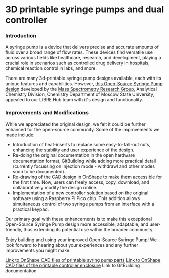 # 3D printable syringe pumps and dual controller

### Introduction

A syringe pump is a device that delivers precise and accurate amounts of fluid over a broad range of flow rates. These devices find versatile use across various fields like healthcare, research, and development, playing a crucial role in scenarios such as controlled drug delivery in hospitals, chemical reaction control in labs, and more.

There are many 3d-printable syringe pump designs available, each with its unique features and capabilities. However, [this Open-Source Syringe Pump design](https://doi.org/10.1134/S1061934820030156) developed by the [Mass Spectrometry Research Group](https://www.mass-spec.ru/projects/diy/syringe_pump/eng/), Analytical Chemistry Division, Chemistry Department of Moscow State University, appealed to our LIBRE Hub team with it's design and functionality.

### Improvements and Modifications

While we appreciated the original design, we felt it could be further enhanced for the open-source community. Some of the improvements we made include:

* Introduction of heat-inserts to replace some easy-to-fall-out nuts, enhancing the stability and user experience of the design.
* Re-doing the original documentation in the open hardware documentation format, GitBuilding while adding more practical detail (currently focussing on injection mode - withdrawl and other modes soon to be documented).
* Re-drawing of the CAD design in OnShape to make them accessible for the first time. Now, users can freely access, copy, download, and collaboratively modify the design online.
* Implementation of a new controller solution based on the original software using a Raspberry Pi Pico chip. This addition allows simultaneous control of two syringe pumps from an interface with a practical keypad.

Our primary goal with these enhancements is to make this exceptional Open-Source Syringe Pump design more accessible, adaptable, and user-friendly, thus extending its potential use within the broader community.

Enjoy building and using your improved Open-Source Syringe Pump! We look forward to hearing about your experiences and any further improvements you might make.

[Link to OnShape CAD files of printable syring pump parts](https://cad.onshape.com/documents/20c077b452e92115525d4fed/w/71118f46b0924c1bb22b1150/e/9d30ca00efa721d242d78d3f?renderMode=0&uiState=64bd5f2a8bef574246b008b9)
[Link to OnShape CAD files of the printable controller enclosure](https://cad.onshape.com/documents/24a5022fafc4edd0c24874dd/w/35c6569cda7c2fa4439727d4/e/9dbcdcaba091e21e6a91c62c?renderMode=0&uiState=64bd5f3f0aa451311c1bb6ad)
Link to GitBuilding documentation
